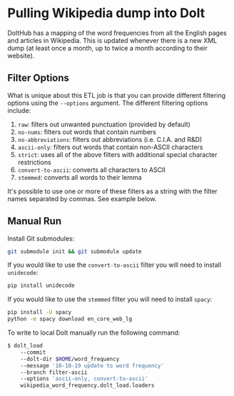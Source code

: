 # Pulling Wikipedia dump into Dolt

DoltHub has a mapping of the word frequencies from all the English pages and articles in
Wikipedia. This is updated whenever there is a new XML dump (at least once a
month, up to twice a month according to their website).

## Filter Options
What is unique about this ETL job is that you can provide different filtering options 
using the `--options` argument. The different filtering options include:

1. `raw`: filters out unwanted punctuation (provided by default)
2. `no-nums`: filters out words that contain numbers
3. `no-abbreviations`: filters out abbreviations (i.e. C.I.A. and R&D)
4. `ascii-only`: filters out words that contain non-ASCII characters
5. `strict`: uses all of the above filters with additional special character restrictions
6. `convert-to-ascii`: converts all characters to ASCII
7. `stemmed`: converts all words to their lemma

It's possible to use one or more of these filters as a string with the filter names separated
by commas. See example below.

## Manual Run

Install Git submodules:

```bash
git submodule init && git submodule update
```
If you would like to use the `convert-to-ascii` filter you will need to install `unidecode`:

```bash
pip install unidecode
```

If you would like to use the `stemmed` filter you will need to install `spacy`:

```bash
pip install -U spacy
python -m spacy download en_core_web_lg
```

To write to local Dolt manually run the following command:
```bash
$ dolt_load
    --commit
    --dolt-dir $HOME/word_frequency
    --message '10-10-19 update to word frequency'
    --branch filter-ascii
    --options 'ascii-only, convert-to-ascii'
    wikipedia_word_frequency.dolt_load.loaders
```
